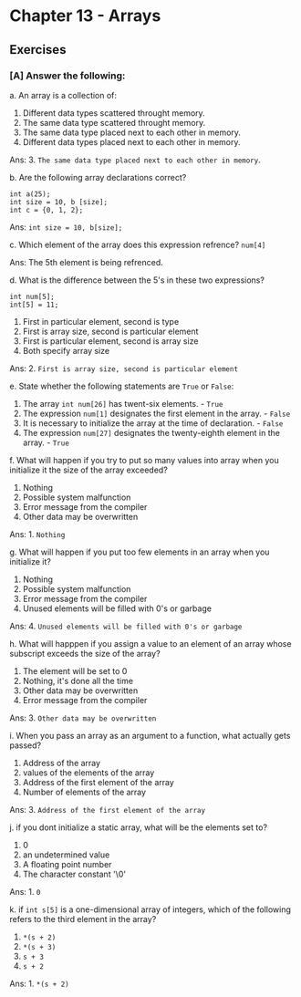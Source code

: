 # Chapter 13 - Arrays

## Exercises

### [A] Answer the following:

a. An array is a collection of:

1. Different data types scattered throught memory.
2. The same data type scattered throught memory.
3. The same data type placed next to each other in memory. 
4. Different data types placed next to each other in memory.

Ans: 3. `The same data type placed next to each other in memory`.

b. Are the following array declarations correct?

```
int a(25);
int size = 10, b [size];
int c = {0, 1, 2};
```
Ans: `int size = 10, b[size];`

c. Which element of the array does this expression refrence? `num[4]`

Ans: The 5th element is being refrenced.

d. What is the difference between the 5's in these two expressions? 
```
int num[5];
int[5] = 11;
```
1. First in particular element, second is type
2. First is array size, second is particular element
3. First is particular element, second is array size
4. Both specify array size

Ans: 2. `First is array size, second is particular element`

e. State whether the following statements are `True` or `False`:
1. The array `int num[26]` has twent-six elements. - `True`
2. The expression `num[1]` designates the first element in the array. - `False`
3. It is necessary to initialize the array at the time of declaration. - `False`
4. The expression `num[27]` designates the twenty-eighth element in the array. - `True`

f. What will happen if you try to put so many values into array when you initialize it the size of the array exceeded?

1. Nothing
2. Possible system malfunction
3. Error message from the compiler
4. Other data may be overwritten

Ans: 1. `Nothing`

g. What will happen if you put too few elements in an array when you initialize it?

1. Nothing
2. Possible system malfunction
3. Error message from the compiler
4. Unused elements will be filled with 0's or garbage 

Ans: 4. `Unused elements will be filled with 0's or garbage`

h. What will happpen if you assign a value to an element of an array whose subscript exceeds the size of the array?

1. The element will be set to 0
2. Nothing, it's done all the time
3. Other data may be overwritten
4. Error message from the compiler

Ans: 3. `Other data may be overwritten`

i. When you pass an array as an argument to a function, what actually gets passed?
1. Address of the array
2. values of the elements of the array
3. Address of the first element of the array
4. Number of elements of the array

Ans: 3. `Address of the first element of the array`

j. if you dont initialize a static array, what will be the elements set to?

1. 0
2. an undetermined value
3. A floating point number
4. The character constant '\0'

Ans: 1. `0`

k. if `int s[5]` is a one-dimensional array of integers, which of the following refers to the third element in the array?

1. `*(s + 2)`
2. `*(s + 3)`
3. `s + 3`
4. `s + 2`

Ans: 1. `*(s + 2)`
